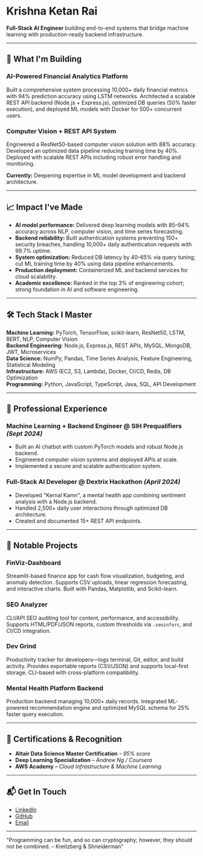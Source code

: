 # Krishna Ketan Rai

**Full-Stack AI Engineer** building end-to-end systems that bridge machine learning with production-ready backend infrastructure.

---

## 🚧 What I'm Building

### **AI-Powered Financial Analytics Platform**  
Built a comprehensive system processing 10,000+ daily financial metrics with 94% prediction accuracy using LSTM networks. Architected a scalable REST API backend (Node.js + Express.js), optimized DB queries (50% faster execution), and deployed ML models with Docker for 500+ concurrent users.

### **Computer Vision + REST API System**  
Engineered a ResNet50-based computer vision solution with 88% accuracy. Developed an optimized data pipeline reducing training time by 40%. Deployed with scalable REST APIs including robust error handling and monitoring.

**Currently:** Deepening expertise in ML model development and backend architecture.

---

## 📈 Impact I've Made

- **AI model performance:** Delivered deep learning models with 85–94% accuracy across NLP, computer vision, and time series forecasting.
- **Backend reliability:** Built authentication systems preventing 150+ security breaches, handling 10,000+ daily authentication requests with 99.7% uptime.
- **System optimization:** Reduced DB latency by 40–65% via query tuning; cut ML training time by 40% using data pipeline enhancements.
- **Production deployment:** Containerized ML and backend services for cloud scalability.
- **Academic excellence:** Ranked in the top 3% of engineering cohort; strong foundation in AI and software engineering.

---

## 🛠️ Tech Stack I Master

**Machine Learning:** PyTorch, TensorFlow, scikit-learn, ResNet50, LSTM, BERT, NLP, Computer Vision  
**Backend Engineering:** Node.js, Express.js, REST APIs, MySQL, MongoDB, JWT, Microservices  
**Data Science:** NumPy, Pandas, Time Series Analysis, Feature Engineering, Statistical Modeling  
**Infrastructure:** AWS (EC2, S3, Lambda), Docker, CI/CD, Redis, DB Optimization  
**Programming:** Python, JavaScript, TypeScript, Java, SQL, API Development

---

## 💼 Professional Experience

### **Machine Learning + Backend Engineer @ SIH Prequalifiers** *(Sept 2024)*  
- Built an AI chatbot with custom PyTorch models and robust Node.js backend.  
- Engineered computer vision systems and deployed APIs at scale.  
- Implemented a secure and scalable authentication system.

### **Full-Stack AI Developer @ Dextrix Hackathon** *(April 2024)*  
- Developed "Kernal Kamn", a mental health app combining sentiment analysis with a Node.js backend.  
- Handled 2,500+ daily user interactions through optimized DB architecture.  
- Created and documented 15+ REST API endpoints.

---

## 🌟 Notable Projects

### **FinViz-Dashboard**  
Streamlit-based finance app for cash flow visualization, budgeting, and anomaly detection. Supports CSV uploads, linear regression forecasting, and interactive charts. Built with Pandas, Matplotlib, and Scikit-learn.

### **SEO Analyzer**  
CLI/API SEO auditing tool for content, performance, and accessibility. Supports HTML/PDF/JSON reports, custom thresholds via `.seoinforc`, and CI/CD integration.

### **Dev Grind**  
Productivity tracker for developers—logs terminal, Git, editor, and build activity. Provides exportable reports (CSV/JSON) and supports local-first storage. CLI-based with cross-platform compatibility.

### **Mental Health Platform Backend**  
Production backend managing 10,000+ daily records. Integrated ML-powered recommendation engine and optimized MySQL schema for 25% faster query execution.

---

## 📜 Certifications & Recognition

- **Altair Data Science Master Certification** – *95% score*
- **Deep Learning Specialization** – *Andrew Ng / Coursera*
- **AWS Academy** – *Cloud Infrastructure & Machine Learning*

---

## 📬 Get In Touch

- [LinkedIn](https://www.linkedin.com/in/krishnaketanrai)  
- [GitHub](https://github.com/krikera)  
- [Email](mailto:krishnaketanrai@gmail.com)

---
<!--QUOTE_START-->
"Programming can be fun, and so can cryptography; however, they should not be combined. – Kreitzberg & Shneiderman"
<!--QUOTE_END-->

